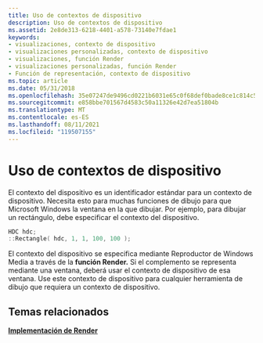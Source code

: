 ```yaml
---
title: Uso de contextos de dispositivo
description: Uso de contextos de dispositivo
ms.assetid: 2e8de313-6218-4401-a578-73140e7fdae1
keywords:
- visualizaciones, contexto de dispositivo
- visualizaciones personalizadas, contexto de dispositivo
- visualizaciones, función Render
- visualizaciones personalizadas, función Render
- Función de representación, contexto de dispositivo
ms.topic: article
ms.date: 05/31/2018
ms.openlocfilehash: 35e07247de9496cd0221b6031e65c0f68def0bade8ce1c814c5096daff486098
ms.sourcegitcommit: e858bbe701567d4583c50a11326e42d7ea51804b
ms.translationtype: MT
ms.contentlocale: es-ES
ms.lasthandoff: 08/11/2021
ms.locfileid: "119507155"
---
```

# <a name="using-device-contexts"></a>Uso de contextos de dispositivo

El contexto del dispositivo es un identificador estándar para un contexto de dispositivo. Necesita esto para muchas funciones de dibujo para que Microsoft Windows la ventana en la que dibujar. Por ejemplo, para dibujar un rectángulo, debe especificar el contexto del dispositivo.


```C++
HDC hdc;
::Rectangle( hdc, 1, 1, 100, 100 );

```



El contexto del dispositivo se especifica mediante Reproductor de Windows Media a través de la **función Render.** Si el complemento se representa mediante una ventana, deberá usar el contexto de dispositivo de esa ventana. Use este contexto de dispositivo para cualquier herramienta de dibujo que requiera un contexto de dispositivo.

## <a name="related-topics"></a>Temas relacionados

<dl> <dt>

[**Implementación de Render**](implementing-render.md)
</dt> </dl>

 

 




